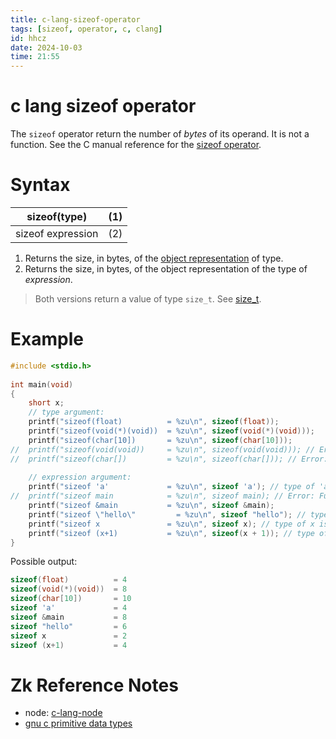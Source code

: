 ```yaml
---
title: c-lang-sizeof-operator
tags: [sizeof, operator, c, clang] 
id: hhcz
date: 2024-10-03
time: 21:55
---
```


# c lang sizeof operator

The `sizeof` operator return the number of *bytes* of its operand. It is not a 
function. See the C manual reference for the [sizeof operator](https://devdocs.io/c/language/sizeof). 

# Syntax

| sizeof(type) | (1) |
| -------------- | --------------- |
| sizeof expression | (2) |

1. Returns the size, in bytes, of the [object representation](https://devdocs.io/c/language/object#Object_representation) of type.
2. Returns the size, in bytes, of the object representation of the type of *expression*. 

> Both versions return a value of type `size_t`. See [size_t](https://devdocs.io/c/types/size_t).

# Example

```c
#include <stdio.h>
 
int main(void)
{
    short x;
    // type argument:
    printf("sizeof(float)          = %zu\n", sizeof(float));
    printf("sizeof(void(*)(void))  = %zu\n", sizeof(void(*)(void)));
    printf("sizeof(char[10])       = %zu\n", sizeof(char[10]));
//  printf("sizeof(void(void))     = %zu\n", sizeof(void(void))); // Error: function type
//  printf("sizeof(char[])         = %zu\n", sizeof(char[])); // Error: incomplete type
 
    // expression argument:
    printf("sizeof 'a'             = %zu\n", sizeof 'a'); // type of 'a' is int
//  printf("sizeof main            = %zu\n", sizeof main); // Error: Function type
    printf("sizeof &main           = %zu\n", sizeof &main);
    printf("sizeof \"hello\"         = %zu\n", sizeof "hello"); // type is char[6]
    printf("sizeof x               = %zu\n", sizeof x); // type of x is short
    printf("sizeof (x+1)           = %zu\n", sizeof(x + 1)); // type of x+1 is int
}
```

Possible output:

```c
sizeof(float)          = 4
sizeof(void(*)(void))  = 8
sizeof(char[10])       = 10
sizeof 'a'             = 4
sizeof &main           = 8
sizeof "hello"         = 6
sizeof x               = 2
sizeof (x+1)           = 4
```

# Zk Reference Notes

- node: [c-lang-node](3xe5-c-lang-node.md)
- [gnu c primitive data types](89t5%20gnu-c-primitive-data-types.md)

